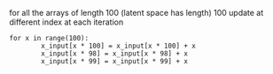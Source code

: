 for all the arrays of length 100 (latent space has length) 100
update at different index at each iteration

```
for x in range(100):
		x_input[x * 100] = x_input[x * 100] + x
		x_input[x * 98] = x_input[x * 98] + x
		x_input[x * 99] = x_input[x * 99] + x		
```